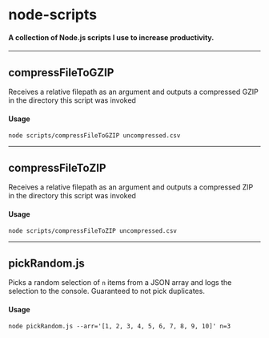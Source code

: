 # node-scripts

#### A collection of Node.js scripts I use to increase productivity.

---
## compressFileToGZIP
Receives a relative filepath as an argument and outputs a compressed GZIP in the directory this script was invoked
#### Usage
```shell
node scripts/compressFileToGZIP uncompressed.csv
```

---
## compressFileToZIP
Receives a relative filepath as an argument and outputs a compressed ZIP in the directory this script was invoked
#### Usage
```shell
node scripts/compressFileToZIP uncompressed.csv
```

---
## pickRandom.js
Picks a random selection of `n` items from a JSON array and logs the selection to the console. Guaranteed to not pick duplicates.
#### Usage
```shell
node pickRandom.js --arr='[1, 2, 3, 4, 5, 6, 7, 8, 9, 10]' n=3
```
